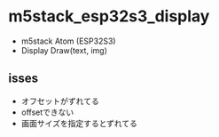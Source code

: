 # m5stack_esp32s3_display

- m5stack Atom (ESP32S3)
- Display Draw(text, img)

## isses

- オフセットがずれてる
- offsetできない
- 画面サイズを指定するとずれてる